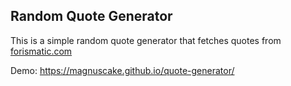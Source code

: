 ## Random Quote Generator

This is a simple random quote generator that fetches quotes from [forismatic.com](https://forismatic.com/en/api/)

Demo: <https://magnuscake.github.io/quote-generator/>
